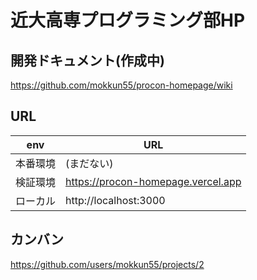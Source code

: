 # 近大高専プログラミング部HP

## 開発ドキュメント(作成中)
https://github.com/mokkun55/procon-homepage/wiki

## URL

| env      | URL                                |
| -------- | ---------------------------------- |
| 本番環境 | (まだない)                         |
| 検証環境 | https://procon-homepage.vercel.app |
| ローカル | http://localhost:3000              |

## カンバン
https://github.com/users/mokkun55/projects/2
